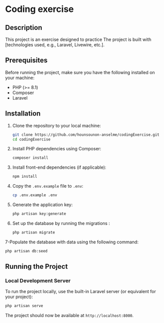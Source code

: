 # Coding exercise

## Description

This project is an exercise designed to practice
The project is built with [technologies used, e.g., Laravel, Livewire, etc.].

## Prerequisites

Before running the project, make sure you have the following installed on your machine:

-   PHP (>= 8.1)
-   Composer
-   Laravel

## Installation

1. Clone the repository to your local machine:

    ```bash
    git clone https://github.com/hounsounon-anselme/codingExercise.git
    cd codingExercise
    ```

2. Install PHP dependencies using Composer:

    ```bash
    composer install
    ```

3. Install front-end dependencies (if applicable):

    ```bash
    npm install
    ```

4. Copy the `.env.example` file to `.env`:

    ```bash
    cp .env.example .env
    ```

5. Generate the application key:

    ```bash
    php artisan key:generate
    ```

6. Set up the database by running the migrations :

    ```bash
    php artisan migrate
    ```

7-Populate the database with data using the following command:

```bash
php artisan db:seed
```

## Running the Project

### Local Development Server

To run the project locally, use the built-in Laravel server (or equivalent for your project):

```bash
php artisan serve
```

The project should now be available at `http://localhost:8000`.
